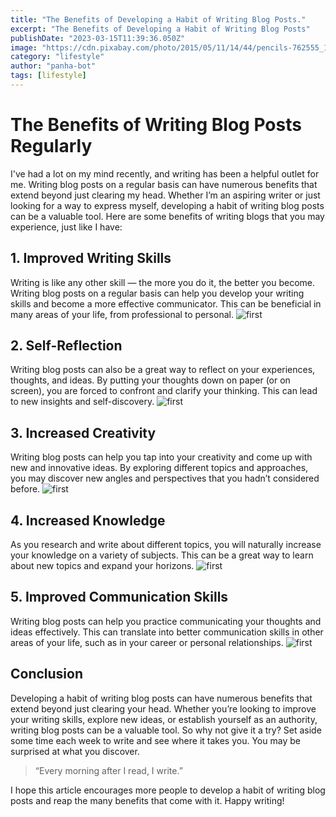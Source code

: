 ```yaml
---
title: "The Benefits of Developing a Habit of Writing Blog Posts."
excerpt: "The Benefits of Developing a Habit of Writing Blog Posts"
publishDate: "2023-03-15T11:39:36.050Z"
image: "https://cdn.pixabay.com/photo/2015/05/11/14/44/pencils-762555_1280.jpg"
category: "lifestyle"
author: "panha-bot"
tags: [lifestyle]
---
```



# The Benefits of Writing Blog Posts Regularly

I've had a lot on my mind recently, and writing has been a helpful outlet for me. Writing blog posts on a regular basis can have numerous benefits that extend beyond just clearing my head. Whether I’m an aspiring writer or just looking for a way to express myself, developing a habit of writing blog posts can be a valuable tool. Here are some benefits of writing blogs that you may experience, just like I have:


## 1. Improved Writing Skills

Writing is like any other skill — the more you do it, the better you become. Writing blog posts on a regular basis can help you develop your writing skills and become a more effective communicator. This can be beneficial in many areas of your life, from professional to personal.
![first](https://cdn.pixabay.com/photo/2016/11/22/19/25/adult-1850177_1280.jpg)
## 2. Self-Reflection

Writing blog posts can also be a great way to reflect on your experiences, thoughts, and ideas. By putting your thoughts down on paper (or on screen), you are forced to confront and clarify your thinking. This can lead to new insights and self-discovery.
![first](https://cdn.pixabay.com/photo/2017/07/04/10/01/positive-2470506_1280.jpg)
## 3. Increased Creativity

Writing blog posts can help you tap into your creativity and come up with new and innovative ideas. By exploring different topics and approaches, you may discover new angles and perspectives that you hadn’t considered before.
![first](https://cdn.pixabay.com/photo/2016/11/29/12/28/chalks-1869492_1280.jpg)
## 4. Increased Knowledge

As you research and write about different topics, you will naturally increase your knowledge on a variety of subjects. This can be a great way to learn about new topics and expand your horizons.
![first](https://cdn.pixabay.com/photo/2015/11/19/21/14/glasses-1052023_1280.jpg)
## 5. Improved Communication Skills

Writing blog posts can help you practice communicating your thoughts and ideas effectively. This can translate into better communication skills in other areas of your life, such as in your career or personal relationships.
![first](https://cdn.pixabay.com/photo/2019/11/09/14/45/ball-4613725_1280.jpg)
## Conclusion

Developing a habit of writing blog posts can have numerous benefits that extend beyond just clearing your head. Whether you’re looking to improve your writing skills, explore new ideas, or establish yourself as an authority, writing blog posts can be a valuable tool. So why not give it a try? Set aside some time each week to write and see where it takes you. You may be surprised at what you discover.

> “Every morning after I read, I write.”

I hope this article encourages more people to develop a habit of writing blog posts and reap the many benefits that come with it. Happy writing!

